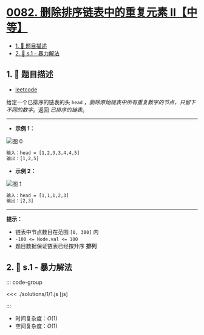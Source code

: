 # [0082. 删除排序链表中的重复元素 II【中等】](https://github.com/tnotesjs/TNotes.leetcode/tree/main/notes/0082.%20%E5%88%A0%E9%99%A4%E6%8E%92%E5%BA%8F%E9%93%BE%E8%A1%A8%E4%B8%AD%E7%9A%84%E9%87%8D%E5%A4%8D%E5%85%83%E7%B4%A0%20II%E3%80%90%E4%B8%AD%E7%AD%89%E3%80%91)

<!-- region:toc -->

- [1. 📝 题目描述](#1--题目描述)
- [2. 🎯 s.1 - 暴力解法](#2--s1---暴力解法)

<!-- endregion:toc -->

## 1. 📝 题目描述

- [leetcode](https://leetcode.cn/problems/remove-duplicates-from-sorted-list-ii/)

给定一个已排序的链表的头 `head` ，_删除原始链表中所有重复数字的节点，只留下不同的数字_。返回 _已排序的链表_。

---

- **示例 1：**

![图 0](https://cdn.jsdelivr.net/gh/tnotesjs/imgs@main/2025-09-10-17-44-33.png)

```txt
输入：head = [1,2,3,3,4,4,5]
输出：[1,2,5]
```

- **示例 2：**

![图 1](https://cdn.jsdelivr.net/gh/tnotesjs/imgs@main/2025-09-10-17-44-38.png)

```txt
输入：head = [1,1,1,2,3]
输出：[2,3]
```

---

**提示：**

- 链表中节点数目在范围 `[0, 300]` 内
- `-100 <= Node.val <= 100`
- 题目数据保证链表已经按升序 **排列**

## 2. 🎯 s.1 - 暴力解法

::: code-group

<<< ./solutions/1/1.js [js]

:::

- 时间复杂度：$O(1)$
- 空间复杂度：$O(1)$
